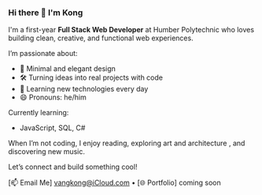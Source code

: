 ### Hi there 👋 I'm Kong

I'm a first-year **Full Stack Web Developer** at Humber Polytechnic who loves building clean, creative, and functional web experiences. 

I’m passionate about:
- 🎨 Minimal and elegant design
- 🛠️ Turning ideas into real projects with code
- 🌱 Learning new technologies every day
- 😄 Pronouns: he/him

Currently learning:
- JavaScript, SQL, C#

When I’m not coding, I enjoy reading, exploring art and architecture , and discovering new music.

Let’s connect and build something cool!

[📫 Email Me] vangkong@iCloud.com • [🌐 Portfolio] coming soon
